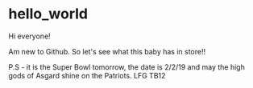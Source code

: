 # hello_world

Hi everyone! 

Am new to Github. So let's see what this baby has in store!! 

P.S - it is the Super Bowl tomorrow, the date is 2/2/19 and may the high gods of Asgard shine on the Patriots. LFG TB12

